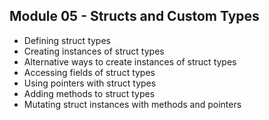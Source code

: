 ## Module 05 - Structs and Custom Types

- Defining struct types
- Creating instances of struct types
- Alternative ways to create instances of struct types
- Accessing fields of struct types
- Using pointers with struct types
- Adding methods to struct types
- Mutating struct instances with methods and pointers
